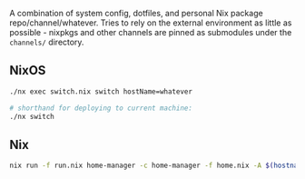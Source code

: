 A combination of system config, dotfiles, and personal Nix package repo/channel/whatever. Tries to rely on the external environment as little as possible - nixpkgs and other channels are pinned as submodules under the `channels/` directory.

## NixOS

```bash
./nx exec switch.nix switch hostName=whatever

# shorthand for deploying to current machine:
./nx switch
```

## Nix

```bash
nix run -f run.nix home-manager -c home-manager -f home.nix -A $(hostname -s) switch
```
